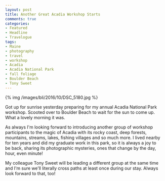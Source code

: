 ```yaml
---
layout: post
title: Another Great Acadia Workshop Starts 
comments: true
categories:
- Featured
- Headline
- Travelogue
tags:
- Maine
- photography
- travel
- workshop
- Acadia
- Acadia National Park
- fall foliage
- Boulder Beach
- Tony Sweet
---
```


{% img /images/bli/2016/10/DSC_5180.jpg %}

Got up for sunrise yesterday preparing for my annual Acadia National Park workshop. Scooted over to Boulder Beach to wait for the sun to come up. What a lovely morning it was. 

<!--more-->

As always I'm looking forward to introducing another group of workshop participants to the magic of Acadia with its rocky coast, deep forests, mountains, streams, lakes, fishing villages and so much more. I lived nearby for ten years and did my graduate work in this park, so it is always a joy to be back, sharing its photographic mysteries, ones that change by the day, hour, even minute!

My colleague Tony Sweet will be leading a different group at the same time and I'm sure we'll literally cross paths at least once during our stay. Always look forward to that, too!


